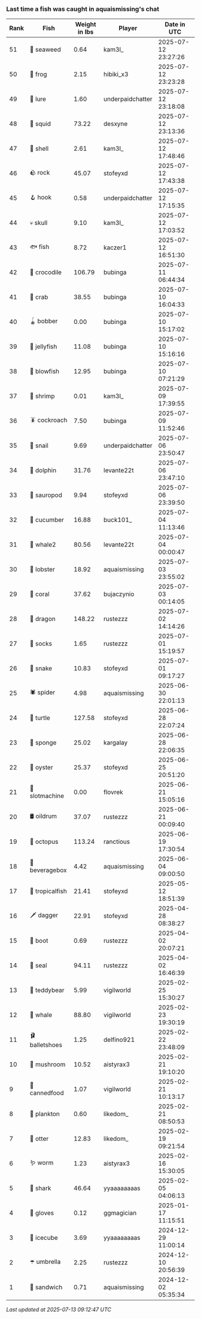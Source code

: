 ### Last time a fish was caught in aquaismissing's chat
| Rank | Fish | Weight in lbs | Player | Date in UTC |
|------|--------|-----------|---------|------|
| 51  | 🌿 seaweed | 0.64 | kam3l_ | 2025-07-12 23:27:26 |
| 50  | 🐸 frog | 2.15 | hibiki_x3 | 2025-07-12 23:23:28 |
| 49  | 🎏 lure | 1.60 | underpaidchatter | 2025-07-12 23:18:08 |
| 48  | 🦑 squid | 73.22 | desxyne | 2025-07-12 23:13:36 |
| 47  | 🐚 shell | 2.61 | kam3l_ | 2025-07-12 17:48:46 |
| 46  | 🪨 rock | 45.07 | stofeyxd | 2025-07-12 17:43:38 |
| 45  | 🪝 hook | 0.58 | underpaidchatter | 2025-07-12 17:15:35 |
| 44  | 💀 skull | 9.10 | kam3l_ | 2025-07-12 17:03:52 |
| 43  | 🐟 fish | 8.72 | kaczer1 | 2025-07-12 16:51:30 |
| 42  | 🐊 crocodile | 106.79 | bubinga | 2025-07-11 06:44:34 |
| 41  | 🦀 crab | 38.55 | bubinga | 2025-07-10 16:04:33 |
| 40  | 🪀 bobber | 0.00 | bubinga | 2025-07-10 15:17:02 |
| 39  | 🪼 jellyfish | 11.08 | bubinga | 2025-07-10 15:16:16 |
| 38  | 🐡 blowfish | 12.95 | bubinga | 2025-07-10 07:21:29 |
| 37  | 🦐 shrimp | 0.01 | kam3l_ | 2025-07-09 17:39:55 |
| 36  | 🪳 cockroach | 7.50 | bubinga | 2025-07-09 11:52:46 |
| 35  | 🐌 snail | 9.69 | underpaidchatter | 2025-07-06 23:50:47 |
| 34  | 🐬 dolphin | 31.76 | levante22t | 2025-07-06 23:47:10 |
| 33  | 🦕 sauropod | 9.94 | stofeyxd | 2025-07-06 23:39:50 |
| 32  | 🥒 cucumber | 16.88 | buck101_ | 2025-07-04 11:13:46 |
| 31  | 🐋 whale2 | 80.56 | levante22t | 2025-07-04 00:00:47 |
| 30  | 🦞 lobster | 18.92 | aquaismissing | 2025-07-03 23:55:02 |
| 29  | 🪸 coral | 37.62 | bujaczynio | 2025-07-03 00:14:05 |
| 28  | 🐉 dragon | 148.22 | rustezzz | 2025-07-02 14:14:26 |
| 27  | 🧦 socks | 1.65 | rustezzz | 2025-07-01 15:19:57 |
| 26  | 🐍 snake | 10.83 | stofeyxd | 2025-07-01 09:17:27 |
| 25  | 🕷️ spider | 4.98 | aquaismissing | 2025-06-30 22:01:13 |
| 24  | 🐢 turtle | 127.58 | stofeyxd | 2025-06-28 22:07:24 |
| 23  | 🧽 sponge | 25.02 | kargalay | 2025-06-28 22:06:35 |
| 22  | 🦪 oyster | 25.37 | stofeyxd | 2025-06-25 20:51:20 |
| 21  | 🎰 slotmachine | 0.00 | flovrek | 2025-06-21 15:05:16 |
| 20  | 🛢️ oildrum | 37.07 | rustezzz | 2025-06-21 00:09:40 |
| 19  | 🐙 octopus | 113.24 | ranctious | 2025-06-19 17:30:54 |
| 18  | 🧃 beveragebox | 4.42 | aquaismissing | 2025-06-04 09:00:50 |
| 17  | 🐠 tropicalfish | 21.41 | stofeyxd | 2025-05-12 18:51:39 |
| 16  | 🗡️ dagger | 22.91 | stofeyxd | 2025-04-28 08:38:27 |
| 15  | 👢 boot | 0.69 | rustezzz | 2025-04-02 20:07:21 |
| 14  | 🦭 seal | 94.11 | rustezzz | 2025-04-02 16:46:39 |
| 13  | 🧸 teddybear | 5.99 | vigilworld | 2025-02-25 15:30:27 |
| 12  | 🐳 whale | 88.80 | vigilworld | 2025-02-23 19:30:19 |
| 11  | 🩰 balletshoes | 1.25 | delfino921 | 2025-02-22 23:48:09 |
| 10  | 🍄 mushroom | 10.52 | aistyrax3 | 2025-02-21 19:10:20 |
| 9  | 🥫 cannedfood | 1.07 | vigilworld | 2025-02-21 10:13:17 |
| 8  | 🦠 plankton | 0.60 | likedom_ | 2025-02-21 08:50:53 |
| 7  | 🦦 otter | 12.83 | likedom_ | 2025-02-19 09:21:54 |
| 6  | 🪱 worm | 1.23 | aistyrax3 | 2025-02-16 15:30:05 |
| 5  | 🦈 shark | 46.64 | yyaaaaaaaas | 2025-02-05 04:06:13 |
| 4  | 🧤 gloves | 0.12 | ggmagician | 2025-01-17 11:15:51 |
| 3  | 🧊 icecube | 3.69 | yyaaaaaaaas | 2024-12-29 11:00:14 |
| 2  | ☂️ umbrella | 2.25 | rustezzz | 2024-12-10 20:56:39 |
| 1  | 🥪 sandwich | 0.71 | aquaismissing | 2024-12-02 05:35:34 |

_Last updated at 2025-07-13 09:12:47 UTC_